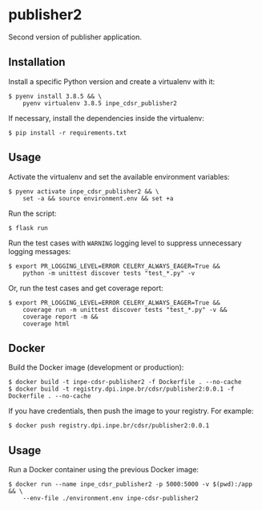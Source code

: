 # publisher2

Second version of publisher application.


## Installation

Install a specific Python version and create a virtualenv with it:

```
$ pyenv install 3.8.5 && \
    pyenv virtualenv 3.8.5 inpe_cdsr_publisher2
```

If necessary, install the dependencies inside the virtualenv:

```
$ pip install -r requirements.txt
```


## Usage

Activate the virtualenv and set the available environment variables:

```
$ pyenv activate inpe_cdsr_publisher2 && \
    set -a && source environment.env && set +a
```

Run the script:

```
$ flask run
```

Run the test cases with `WARNING` logging level to suppress unnecessary logging messages:

```
$ export PR_LOGGING_LEVEL=ERROR CELERY_ALWAYS_EAGER=True &&
    python -m unittest discover tests "test_*.py" -v
```

Or, run the test cases and get coverage report:

```
$ export PR_LOGGING_LEVEL=ERROR CELERY_ALWAYS_EAGER=True &&
    coverage run -m unittest discover tests "test_*.py" -v &&
    coverage report -m &&
    coverage html
```


## Docker

Build the Docker image (development or production):

```
$ docker build -t inpe-cdsr-publisher2 -f Dockerfile . --no-cache
$ docker build -t registry.dpi.inpe.br/cdsr/publisher2:0.0.1 -f Dockerfile . --no-cache
```

If you have credentials, then push the image to your registry. For example:

```
$ docker push registry.dpi.inpe.br/cdsr/publisher2:0.0.1
```


## Usage

Run a Docker container using the previous Docker image:

```
$ docker run --name inpe_cdsr_publisher2 -p 5000:5000 -v $(pwd):/app && \
    --env-file ./environment.env inpe-cdsr-publisher2
```
